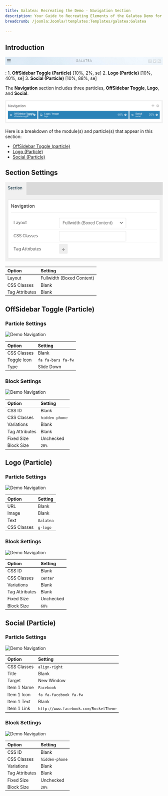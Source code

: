 ```yaml
---
title: Galatea: Recreating the Demo - Navigation Section
description: Your Guide to Recreating Elements of the Galatea Demo for Joomla
breadcrumb: /joomla:Joomla/!templates:Templates/galatea:Galatea

---
```


## Introduction

![](assets/demo_2.png)

:   1. **OffSidebar Toggle (Particle)** [10%, 2%, se]
    2. **Logo (Particle)** [10%, 40%, se]
    3. **Social (Particle)** [10%, 88%, se]

The **Navigation** section includes three particles, **OffSidebar Toggle**, **Logo**, and **Social**.

![](assets/home_navigation.png)

Here is a breakdown of the module(s) and particle(s) that appear in this section:

* [OffSidebar Toggle (particle)](#offsidebar-toggle-(particle))
* [Logo (Particle)](#logo-(particle))
* [Social (Particle)](#social-(particle))

## Section Settings

![](assets/demo_navigation_settings.png)

| Option           | Setting                   |
| :--------------- | :----------               |
| Layout           | Fullwidth (Boxed Content) |
| CSS Classes      | Blank                     |
| Tag Attributes   | Blank                     |

## OffSidebar Toggle (Particle)

### Particle Settings

![Demo Navigation](demo_navigation_1.png)

| Option      | Setting            |
| :-----      | :-----             |
| CSS Classes | Blank              |
| Toggle Icon | `fa fa-bars fa-fw` |
| Type        | Slide Down         |

### Block Settings

![Demo Navigation](demo_navigation_2.png)

| Option         | Setting        |
| :-----         | :-----         |
| CSS ID         | Blank          |
| CSS Classes    | `hidden-phone` |
| Variations     | Blank          |
| Tag Attributes | Blank          |
| Fixed Size     | Unchecked      |
| Block Size     | `20%`          |

## Logo (Particle)

### Particle Settings

![Demo Navigation](demo_navigation_3.png)

| Option      | Setting   |
| :-----      | :-----    |
| URL         | Blank     |
| Image       | Blank     |
| Text        | `Galatea` |
| CSS Classes | `g-logo`  |


### Block Settings

![Demo Navigation](demo_navigation_4.png)

| Option         | Setting   |
| :-----         | :-----    |
| CSS ID         | Blank     |
| CSS Classes    | `center`  |
| Variations     | Blank     |
| Tag Attributes | Blank     |
| Fixed Size     | Unchecked |
| Block Size     | `60%`     |

## Social (Particle)

### Particle Settings

![Demo Navigation](demo_navigation_5.png)

| Option      | Setting                               |
| :-----      | :-----                                |
| CSS Classes | `align-right`                         |
| Title       | Blank                                 |
| Target      | New Window                            |
| Item 1 Name | `Facebook`                            |
| Item 1 Icon | `fa fa-facebook fa-fw`                |
| Item 1 Text | Blank                                 |
| Item 1 Link | `http://www.facebook.com/RocketTheme` |


### Block Settings

![Demo Navigation](demo_navigation_6.png)

| Option         | Setting        |
| :-----         | :-----         |
| CSS ID         | Blank          |
| CSS Classes    | `hidden-phone` |
| Variations     | Blank          |
| Tag Attributes | Blank          |
| Fixed Size     | Unchecked      |
| Block Size     | `20%`          |